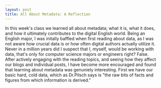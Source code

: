 ```yaml
---
layout: post
title: All About Metadata: A Reflection
---
```


In this week's class we learned all about metadata; what it is, what it does, and how it ultimately contributes to the digital
English world. Being an English major, I was initally baffled when first reading about data, as I was not aware how crucial data
is or how often digital authors actually utilize it. Never in a million years did I suspect that I, myself, would be working with
data, that's only for computer science majors or engineers right? False. After actively engaging with the reading topics, and seeing 
how they affect our blogs and individual posts, I have become more encouraged and found that learning about metadata was genuniely
interesting. 
First we have our basic hard, cold data, which as Dr.Pilsch says is "the raw bits of facts and figures from which information is
derived." 
